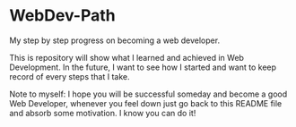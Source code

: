 # WebDev-Path
My step by step progress on becoming a web developer.

This is repository will show what I learned and achieved in Web Development.
In the future, I want to see how I started and want to keep record of every steps that I take.

Note to myself:
    I hope you will be successful someday and become a good Web Developer, whenever you feel down just go back to this README file and absorb some motivation. I know you can do it! 

